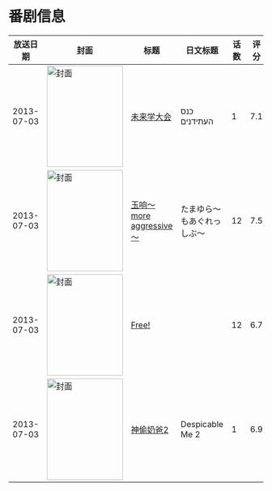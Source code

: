 # 番剧信息

|放送日期|封面|标题|日文标题|话数|评分|评分人数|
|---|---|---|---|---|---|---|
|2013-07-03|<img src="https://lain.bgm.tv/pic/cover/c/2b/35/92982_755kO.jpg" alt="封面" style="width:150px;height:200px;object-fit:cover;">|[未来学大会](https://bangumi.tv/subject/92982)|כנס העתידנים|1|7.1|30人评分|
|2013-07-03|<img src="https://lain.bgm.tv/pic/cover/c/26/f9/45213_yA97f.jpg" alt="封面" style="width:150px;height:200px;object-fit:cover;">|[玉响～more aggressive～](https://bangumi.tv/subject/45213)|たまゆら～もあぐれっしぶ～|12|7.5|1148人评分|
|2013-07-03|<img src="https://lain.bgm.tv/pic/cover/c/70/af/72109_Uk85x.jpg" alt="封面" style="width:150px;height:200px;object-fit:cover;">|[Free!](https://bangumi.tv/subject/72109)||12|6.7|3721人评分|
|2013-07-03|<img src="https://lain.bgm.tv/pic/cover/c/43/bc/67809_K0nAt.jpg" alt="封面" style="width:150px;height:200px;object-fit:cover;">|[神偷奶爸2](https://bangumi.tv/subject/67809)|Despicable Me 2|1|6.9|1586人评分|

